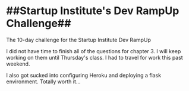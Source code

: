 ##Startup Institute's Dev RampUp Challenge##
=========

The 10-day challenge for the Startup Institute Dev RampUp

I did not have time to finish all of the questions for chapter 3. I will keep working on them until Thursday's class. I had to travel for work this past weekend.

I also got sucked into configuring Heroku and deploying a flask environment. Totally worth it...
